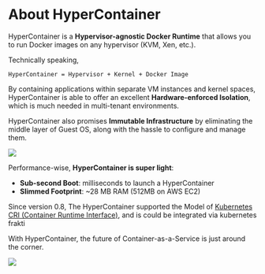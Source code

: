 # About HyperContainer

HyperContainer is a **Hypervisor-agnostic Docker Runtime** that allows you to run Docker images on any hypervisor (KVM, Xen, etc.).

Technically speaking,

    HyperContainer = Hypervisor + Kernel + Docker Image

By containing applications within separate VM instances and kernel spaces, HyperContainer is able to offer an excellent **Hardware-enforced Isolation**, which is much needed in multi-tenant environments.

HyperContainer also promises **Immutable Infrastructure** by eliminating the middle layer of Guest OS, along with the hassle to configure and manage them.

![](https://trello-attachments.s3.amazonaws.com/55545e127c7cbe0ec5b82f2b/879x320/5471e40d4a519c3d31f455bdccc978ca/upload_2_3_2016_at_3_50_31_PM.png)

Performance-wise, **HyperContainer is super light**:

- **Sub-second Boot**: milliseconds to launch a HyperContainer
- **Slimmed Footprint**: ~28 MB RAM (512MB on AWS EC2)

Since version 0.8, The HyperContainer supported the Model of [Kubernetes CRI (Container Runtime Interface)][CRI], and is could be integrated via kubernetes frakti

With HyperContainer, the future of Container-as-a-Service is just around the corner.

![](https://trello-attachments.s3.amazonaws.com/552ba9ad83b51945d06ef23b/940x238/9e7346bfd21bc756361c70d8397e76f2/upload_2015-04-13_at_7.58.15_pm.png)

[CRI]:http://blog.kubernetes.io/2016/12/container-runtime-interface-cri-in-kubernetes.html
[frakti]:https://github.com/kubernetes/frakti
